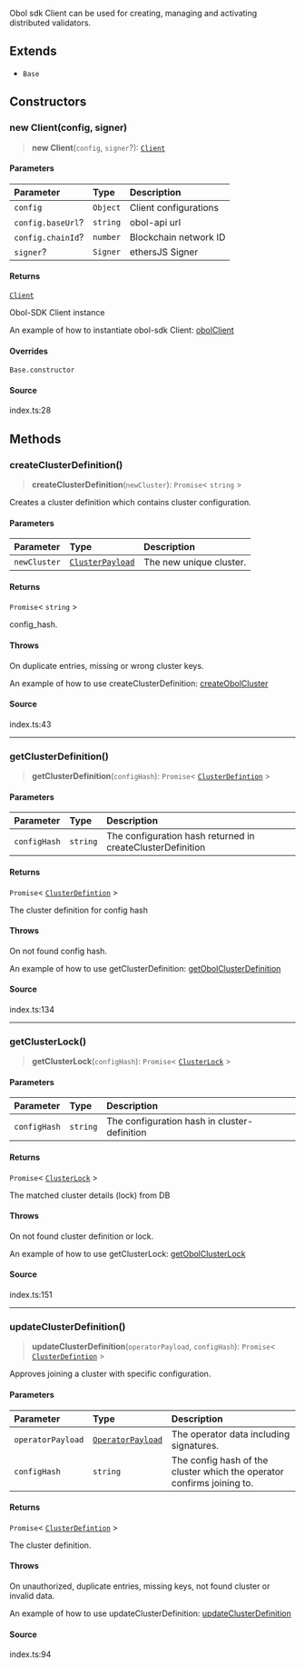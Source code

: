 Obol sdk Client can be used for creating, managing and activating distributed validators.

## Extends

- `Base`

## Constructors

### new Client(config, signer)

> **new Client**(`config`, `signer`?): [`Client`](Client.md)

#### Parameters

| Parameter | Type | Description |
| :------ | :------ | :------ |
| `config` | `Object` | Client configurations |
| `config.baseUrl`? | `string` | obol-api url |
| `config.chainId`? | `number` | Blockchain network ID |
| `signer`? | `Signer` | ethersJS Signer |

#### Returns

[`Client`](Client.md)

Obol-SDK Client instance

An example of how to instantiate obol-sdk Client:
[obolClient](https://github.com/ObolNetwork/obol-sdk-examples/blob/main/TS-Example/index.ts#L29)

#### Overrides

`Base.constructor`

#### Source

index.ts:28

## Methods

### createClusterDefinition()

> **createClusterDefinition**(`newCluster`): `Promise`< `string` \>

Creates a cluster definition which contains cluster configuration.

#### Parameters

| Parameter | Type | Description |
| :------ | :------ | :------ |
| `newCluster` | [`ClusterPayload`](../type-aliases/ClusterPayload.md) | The new unique cluster. |

#### Returns

`Promise`< `string` \>

config_hash.

#### Throws

On duplicate entries, missing or wrong cluster keys.

An example of how to use createClusterDefinition:
[createObolCluster](https://github.com/ObolNetwork/obol-sdk-examples/blob/main/TS-Example/index.ts)

#### Source

index.ts:43

***

### getClusterDefinition()

> **getClusterDefinition**(`configHash`): `Promise`< [`ClusterDefintion`](../interfaces/ClusterDefintion.md) \>

#### Parameters

| Parameter | Type | Description |
| :------ | :------ | :------ |
| `configHash` | `string` | The configuration hash returned in createClusterDefinition |

#### Returns

`Promise`< [`ClusterDefintion`](../interfaces/ClusterDefintion.md) \>

The  cluster definition for config hash

#### Throws

On not found config hash.

An example of how to use getClusterDefinition:
[getObolClusterDefinition](https://github.com/ObolNetwork/obol-sdk-examples/blob/main/TS-Example/index.ts)

#### Source

index.ts:134

***

### getClusterLock()

> **getClusterLock**(`configHash`): `Promise`< [`ClusterLock`](../type-aliases/ClusterLock.md) \>

#### Parameters

| Parameter | Type | Description |
| :------ | :------ | :------ |
| `configHash` | `string` | The configuration hash in cluster-definition |

#### Returns

`Promise`< [`ClusterLock`](../type-aliases/ClusterLock.md) \>

The matched cluster details (lock) from DB

#### Throws

On not found cluster definition or lock.

An example of how to use getClusterLock:
[getObolClusterLock](https://github.com/ObolNetwork/obol-sdk-examples/blob/main/TS-Example/index.ts)

#### Source

index.ts:151

***

### updateClusterDefinition()

> **updateClusterDefinition**(`operatorPayload`, `configHash`): `Promise`< [`ClusterDefintion`](../interfaces/ClusterDefintion.md) \>

Approves joining a cluster with specific configuration.

#### Parameters

| Parameter | Type | Description |
| :------ | :------ | :------ |
| `operatorPayload` | [`OperatorPayload`](../type-aliases/OperatorPayload.md) | The operator data including signatures. |
| `configHash` | `string` | The config hash of the cluster which the operator confirms joining to. |

#### Returns

`Promise`< [`ClusterDefintion`](../interfaces/ClusterDefintion.md) \>

The cluster definition.

#### Throws

On unauthorized, duplicate entries, missing keys, not found cluster or invalid data.

An example of how to use updateClusterDefinition:
[updateClusterDefinition](https://github.com/ObolNetwork/obol-sdk-examples/blob/main/TS-Example/index.ts)

#### Source

index.ts:94
